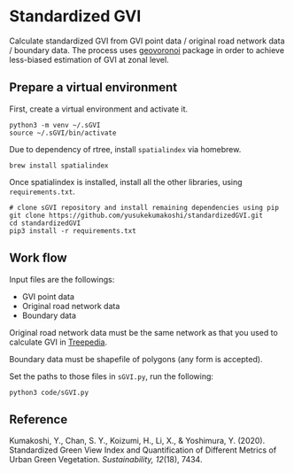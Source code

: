 # Standardized GVI
Calculate standardized GVI from GVI point data / original road network data / boundary data. The process uses [geovoronoi](https://github.com/WZBSocialScienceCenter/geovoronoi) package in order to achieve less-biased estimation of GVI at zonal level.

## Prepare a virtual environment
First, create a virtual environment and activate it.
```terminal
python3 -m venv ~/.sGVI
source ~/.sGVI/bin/activate
```

Due to dependency of rtree, install `spatialindex` via homebrew.
```terminal 
brew install spatialindex
```

Once spatialindex is installed, install all the other libraries, using `requirements.txt`.
```terminal 
# clone sGVI repository and install remaining dependencies using pip
git clone https://github.com/yusukekumakoshi/standardizedGVI.git
cd standardizedGVI
pip3 install -r requirements.txt
```

## Work flow
Input files are the followings:
* GVI point data
* Original road network data
* Boundary data

Original road network data must be the same network as that you used to calculate GVI in [Treepedia](https://github.com/y26805/Treepedia_Public).

Boundary data must be shapefile of polygons (any form is accepted).

Set the paths to those files in `sGVI.py`, run the following:

```terminal
python3 code/sGVI.py
```

## Reference
Kumakoshi, Y., Chan, S. Y., Koizumi, H., Li, X., & Yoshimura, Y. (2020). Standardized Green View Index and Quantification of Different Metrics of Urban Green Vegetation. _Sustainability, 12_(18), 7434.